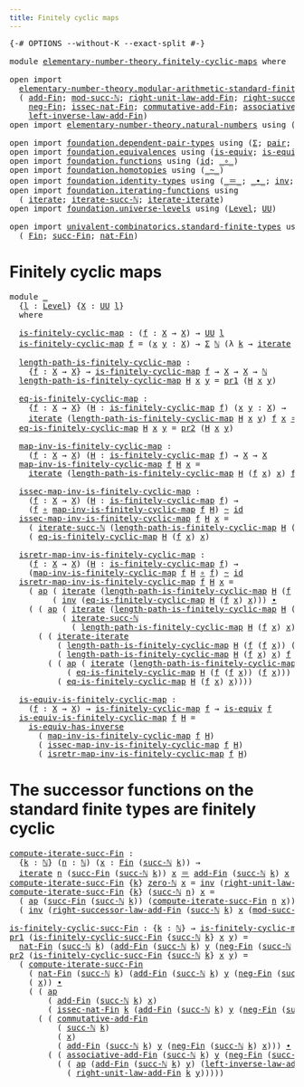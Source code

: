 ```yaml
---
title: Finitely cyclic maps
---
```


<pre class="Agda"><a id="46" class="Symbol">{-#</a> <a id="50" class="Keyword">OPTIONS</a> <a id="58" class="Pragma">--without-K</a> <a id="70" class="Pragma">--exact-split</a> <a id="84" class="Symbol">#-}</a>

<a id="89" class="Keyword">module</a> <a id="96" href="elementary-number-theory.finitely-cyclic-maps.html" class="Module">elementary-number-theory.finitely-cyclic-maps</a> <a id="142" class="Keyword">where</a>

<a id="149" class="Keyword">open</a> <a id="154" class="Keyword">import</a>
  <a id="163" href="elementary-number-theory.modular-arithmetic-standard-finite-types.html" class="Module">elementary-number-theory.modular-arithmetic-standard-finite-types</a> <a id="229" class="Keyword">using</a>
  <a id="237" class="Symbol">(</a> <a id="239" href="elementary-number-theory.modular-arithmetic-standard-finite-types.html#6415" class="Function">add-Fin</a><a id="246" class="Symbol">;</a> <a id="248" href="elementary-number-theory.modular-arithmetic-standard-finite-types.html#2844" class="Function">mod-succ-ℕ</a><a id="258" class="Symbol">;</a> <a id="260" href="elementary-number-theory.modular-arithmetic-standard-finite-types.html#11816" class="Function">right-unit-law-add-Fin</a><a id="282" class="Symbol">;</a> <a id="284" href="elementary-number-theory.modular-arithmetic-standard-finite-types.html#14507" class="Function">right-successor-law-add-Fin</a><a id="311" class="Symbol">;</a>
    <a id="317" href="elementary-number-theory.modular-arithmetic-standard-finite-types.html#8427" class="Function">neg-Fin</a><a id="324" class="Symbol">;</a> <a id="326" href="elementary-number-theory.modular-arithmetic-standard-finite-types.html#5627" class="Function">issec-nat-Fin</a><a id="339" class="Symbol">;</a> <a id="341" href="elementary-number-theory.modular-arithmetic-standard-finite-types.html#9761" class="Function">commutative-add-Fin</a><a id="360" class="Symbol">;</a> <a id="362" href="elementary-number-theory.modular-arithmetic-standard-finite-types.html#9971" class="Function">associative-add-Fin</a><a id="381" class="Symbol">;</a>
    <a id="387" href="elementary-number-theory.modular-arithmetic-standard-finite-types.html#12586" class="Function">left-inverse-law-add-Fin</a><a id="411" class="Symbol">)</a>
<a id="413" class="Keyword">open</a> <a id="418" class="Keyword">import</a> <a id="425" href="elementary-number-theory.natural-numbers.html" class="Module">elementary-number-theory.natural-numbers</a> <a id="466" class="Keyword">using</a> <a id="472" class="Symbol">(</a><a id="473" href="elementary-number-theory.natural-numbers.html#1530" class="Datatype">ℕ</a><a id="474" class="Symbol">;</a> <a id="476" href="elementary-number-theory.natural-numbers.html#1551" class="InductiveConstructor">zero-ℕ</a><a id="482" class="Symbol">;</a> <a id="484" href="elementary-number-theory.natural-numbers.html#1564" class="InductiveConstructor">succ-ℕ</a><a id="490" class="Symbol">)</a>

<a id="493" class="Keyword">open</a> <a id="498" class="Keyword">import</a> <a id="505" href="foundation.dependent-pair-types.html" class="Module">foundation.dependent-pair-types</a> <a id="537" class="Keyword">using</a> <a id="543" class="Symbol">(</a><a id="544" href="foundation-core.dependent-pair-types.html#515" class="Record">Σ</a><a id="545" class="Symbol">;</a> <a id="547" href="foundation-core.dependent-pair-types.html#588" class="InductiveConstructor">pair</a><a id="551" class="Symbol">;</a> <a id="553" href="foundation-core.dependent-pair-types.html#605" class="Field">pr1</a><a id="556" class="Symbol">;</a> <a id="558" href="foundation-core.dependent-pair-types.html#617" class="Field">pr2</a><a id="561" class="Symbol">)</a>
<a id="563" class="Keyword">open</a> <a id="568" class="Keyword">import</a> <a id="575" href="foundation.equivalences.html" class="Module">foundation.equivalences</a> <a id="599" class="Keyword">using</a> <a id="605" class="Symbol">(</a><a id="606" href="foundation-core.equivalences.html#1556" class="Function">is-equiv</a><a id="614" class="Symbol">;</a> <a id="616" href="foundation-core.equivalences.html#3013" class="Function">is-equiv-has-inverse</a><a id="636" class="Symbol">)</a>
<a id="638" class="Keyword">open</a> <a id="643" class="Keyword">import</a> <a id="650" href="foundation.functions.html" class="Module">foundation.functions</a> <a id="671" class="Keyword">using</a> <a id="677" class="Symbol">(</a><a id="678" href="foundation-core.functions.html#322" class="Function">id</a><a id="680" class="Symbol">;</a> <a id="682" href="foundation-core.functions.html#420" class="Function Operator">_∘_</a><a id="685" class="Symbol">)</a>
<a id="687" class="Keyword">open</a> <a id="692" class="Keyword">import</a> <a id="699" href="foundation.homotopies.html" class="Module">foundation.homotopies</a> <a id="721" class="Keyword">using</a> <a id="727" class="Symbol">(</a><a id="728" href="foundation-core.homotopies.html#627" class="Function Operator">_~_</a><a id="731" class="Symbol">)</a>
<a id="733" class="Keyword">open</a> <a id="738" class="Keyword">import</a> <a id="745" href="foundation.identity-types.html" class="Module">foundation.identity-types</a> <a id="771" class="Keyword">using</a> <a id="777" class="Symbol">(</a><a id="778" href="foundation-core.identity-types.html#1865" class="Function Operator">_＝_</a><a id="781" class="Symbol">;</a> <a id="783" href="foundation-core.identity-types.html#2425" class="Function Operator">_∙_</a><a id="786" class="Symbol">;</a> <a id="788" href="foundation-core.identity-types.html#2729" class="Function">inv</a><a id="791" class="Symbol">;</a> <a id="793" href="foundation-core.identity-types.html#4003" class="Function">ap</a><a id="795" class="Symbol">)</a>
<a id="797" class="Keyword">open</a> <a id="802" class="Keyword">import</a> <a id="809" href="foundation.iterating-functions.html" class="Module">foundation.iterating-functions</a> <a id="840" class="Keyword">using</a>
  <a id="848" class="Symbol">(</a> <a id="850" href="foundation.iterating-functions.html#1798" class="Function">iterate</a><a id="857" class="Symbol">;</a> <a id="859" href="foundation.iterating-functions.html#2134" class="Function">iterate-succ-ℕ</a><a id="873" class="Symbol">;</a> <a id="875" href="foundation.iterating-functions.html#3582" class="Function">iterate-iterate</a><a id="890" class="Symbol">)</a>
<a id="892" class="Keyword">open</a> <a id="897" class="Keyword">import</a> <a id="904" href="foundation.universe-levels.html" class="Module">foundation.universe-levels</a> <a id="931" class="Keyword">using</a> <a id="937" class="Symbol">(</a><a id="938" href="Agda.Primitive.html#597" class="Postulate">Level</a><a id="943" class="Symbol">;</a> <a id="945" href="foundation-core.universe-levels.html#235" class="Primitive">UU</a><a id="947" class="Symbol">)</a>

<a id="950" class="Keyword">open</a> <a id="955" class="Keyword">import</a> <a id="962" href="univalent-combinatorics.standard-finite-types.html" class="Module">univalent-combinatorics.standard-finite-types</a> <a id="1008" class="Keyword">using</a>
  <a id="1016" class="Symbol">(</a> <a id="1018" href="univalent-combinatorics.standard-finite-types.html#2393" class="Function">Fin</a><a id="1021" class="Symbol">;</a> <a id="1023" href="univalent-combinatorics.standard-finite-types.html#7400" class="Function">succ-Fin</a><a id="1031" class="Symbol">;</a> <a id="1033" href="univalent-combinatorics.standard-finite-types.html#5339" class="Function">nat-Fin</a><a id="1040" class="Symbol">)</a>
</pre>
# Finitely cyclic maps

<pre class="Agda"><a id="1079" class="Keyword">module</a> <a id="1086" href="elementary-number-theory.finitely-cyclic-maps.html#1086" class="Module">_</a>
  <a id="1090" class="Symbol">{</a><a id="1091" href="elementary-number-theory.finitely-cyclic-maps.html#1091" class="Bound">l</a> <a id="1093" class="Symbol">:</a> <a id="1095" href="Agda.Primitive.html#597" class="Postulate">Level</a><a id="1100" class="Symbol">}</a> <a id="1102" class="Symbol">{</a><a id="1103" href="elementary-number-theory.finitely-cyclic-maps.html#1103" class="Bound">X</a> <a id="1105" class="Symbol">:</a> <a id="1107" href="foundation-core.universe-levels.html#235" class="Primitive">UU</a> <a id="1110" href="elementary-number-theory.finitely-cyclic-maps.html#1091" class="Bound">l</a><a id="1111" class="Symbol">}</a>
  <a id="1115" class="Keyword">where</a>

  <a id="1124" href="elementary-number-theory.finitely-cyclic-maps.html#1124" class="Function">is-finitely-cyclic-map</a> <a id="1147" class="Symbol">:</a> <a id="1149" class="Symbol">(</a><a id="1150" href="elementary-number-theory.finitely-cyclic-maps.html#1150" class="Bound">f</a> <a id="1152" class="Symbol">:</a> <a id="1154" href="elementary-number-theory.finitely-cyclic-maps.html#1103" class="Bound">X</a> <a id="1156" class="Symbol">→</a> <a id="1158" href="elementary-number-theory.finitely-cyclic-maps.html#1103" class="Bound">X</a><a id="1159" class="Symbol">)</a> <a id="1161" class="Symbol">→</a> <a id="1163" href="foundation-core.universe-levels.html#235" class="Primitive">UU</a> <a id="1166" href="elementary-number-theory.finitely-cyclic-maps.html#1091" class="Bound">l</a>
  <a id="1170" href="elementary-number-theory.finitely-cyclic-maps.html#1124" class="Function">is-finitely-cyclic-map</a> <a id="1193" href="elementary-number-theory.finitely-cyclic-maps.html#1193" class="Bound">f</a> <a id="1195" class="Symbol">=</a> <a id="1197" class="Symbol">(</a><a id="1198" href="elementary-number-theory.finitely-cyclic-maps.html#1198" class="Bound">x</a> <a id="1200" href="elementary-number-theory.finitely-cyclic-maps.html#1200" class="Bound">y</a> <a id="1202" class="Symbol">:</a> <a id="1204" href="elementary-number-theory.finitely-cyclic-maps.html#1103" class="Bound">X</a><a id="1205" class="Symbol">)</a> <a id="1207" class="Symbol">→</a> <a id="1209" href="foundation-core.dependent-pair-types.html#515" class="Record">Σ</a> <a id="1211" href="elementary-number-theory.natural-numbers.html#1530" class="Datatype">ℕ</a> <a id="1213" class="Symbol">(λ</a> <a id="1216" href="elementary-number-theory.finitely-cyclic-maps.html#1216" class="Bound">k</a> <a id="1218" class="Symbol">→</a> <a id="1220" href="foundation.iterating-functions.html#1798" class="Function">iterate</a> <a id="1228" href="elementary-number-theory.finitely-cyclic-maps.html#1216" class="Bound">k</a> <a id="1230" href="elementary-number-theory.finitely-cyclic-maps.html#1193" class="Bound">f</a> <a id="1232" href="elementary-number-theory.finitely-cyclic-maps.html#1198" class="Bound">x</a> <a id="1234" href="foundation-core.identity-types.html#1865" class="Function Operator">＝</a> <a id="1236" href="elementary-number-theory.finitely-cyclic-maps.html#1200" class="Bound">y</a><a id="1237" class="Symbol">)</a>

  <a id="1242" href="elementary-number-theory.finitely-cyclic-maps.html#1242" class="Function">length-path-is-finitely-cyclic-map</a> <a id="1277" class="Symbol">:</a>
    <a id="1283" class="Symbol">{</a><a id="1284" href="elementary-number-theory.finitely-cyclic-maps.html#1284" class="Bound">f</a> <a id="1286" class="Symbol">:</a> <a id="1288" href="elementary-number-theory.finitely-cyclic-maps.html#1103" class="Bound">X</a> <a id="1290" class="Symbol">→</a> <a id="1292" href="elementary-number-theory.finitely-cyclic-maps.html#1103" class="Bound">X</a><a id="1293" class="Symbol">}</a> <a id="1295" class="Symbol">→</a> <a id="1297" href="elementary-number-theory.finitely-cyclic-maps.html#1124" class="Function">is-finitely-cyclic-map</a> <a id="1320" href="elementary-number-theory.finitely-cyclic-maps.html#1284" class="Bound">f</a> <a id="1322" class="Symbol">→</a> <a id="1324" href="elementary-number-theory.finitely-cyclic-maps.html#1103" class="Bound">X</a> <a id="1326" class="Symbol">→</a> <a id="1328" href="elementary-number-theory.finitely-cyclic-maps.html#1103" class="Bound">X</a> <a id="1330" class="Symbol">→</a> <a id="1332" href="elementary-number-theory.natural-numbers.html#1530" class="Datatype">ℕ</a>
  <a id="1336" href="elementary-number-theory.finitely-cyclic-maps.html#1242" class="Function">length-path-is-finitely-cyclic-map</a> <a id="1371" href="elementary-number-theory.finitely-cyclic-maps.html#1371" class="Bound">H</a> <a id="1373" href="elementary-number-theory.finitely-cyclic-maps.html#1373" class="Bound">x</a> <a id="1375" href="elementary-number-theory.finitely-cyclic-maps.html#1375" class="Bound">y</a> <a id="1377" class="Symbol">=</a> <a id="1379" href="foundation-core.dependent-pair-types.html#605" class="Field">pr1</a> <a id="1383" class="Symbol">(</a><a id="1384" href="elementary-number-theory.finitely-cyclic-maps.html#1371" class="Bound">H</a> <a id="1386" href="elementary-number-theory.finitely-cyclic-maps.html#1373" class="Bound">x</a> <a id="1388" href="elementary-number-theory.finitely-cyclic-maps.html#1375" class="Bound">y</a><a id="1389" class="Symbol">)</a>

  <a id="1394" href="elementary-number-theory.finitely-cyclic-maps.html#1394" class="Function">eq-is-finitely-cyclic-map</a> <a id="1420" class="Symbol">:</a>
    <a id="1426" class="Symbol">{</a><a id="1427" href="elementary-number-theory.finitely-cyclic-maps.html#1427" class="Bound">f</a> <a id="1429" class="Symbol">:</a> <a id="1431" href="elementary-number-theory.finitely-cyclic-maps.html#1103" class="Bound">X</a> <a id="1433" class="Symbol">→</a> <a id="1435" href="elementary-number-theory.finitely-cyclic-maps.html#1103" class="Bound">X</a><a id="1436" class="Symbol">}</a> <a id="1438" class="Symbol">(</a><a id="1439" href="elementary-number-theory.finitely-cyclic-maps.html#1439" class="Bound">H</a> <a id="1441" class="Symbol">:</a> <a id="1443" href="elementary-number-theory.finitely-cyclic-maps.html#1124" class="Function">is-finitely-cyclic-map</a> <a id="1466" href="elementary-number-theory.finitely-cyclic-maps.html#1427" class="Bound">f</a><a id="1467" class="Symbol">)</a> <a id="1469" class="Symbol">(</a><a id="1470" href="elementary-number-theory.finitely-cyclic-maps.html#1470" class="Bound">x</a> <a id="1472" href="elementary-number-theory.finitely-cyclic-maps.html#1472" class="Bound">y</a> <a id="1474" class="Symbol">:</a> <a id="1476" href="elementary-number-theory.finitely-cyclic-maps.html#1103" class="Bound">X</a><a id="1477" class="Symbol">)</a> <a id="1479" class="Symbol">→</a>
    <a id="1485" href="foundation.iterating-functions.html#1798" class="Function">iterate</a> <a id="1493" class="Symbol">(</a><a id="1494" href="elementary-number-theory.finitely-cyclic-maps.html#1242" class="Function">length-path-is-finitely-cyclic-map</a> <a id="1529" href="elementary-number-theory.finitely-cyclic-maps.html#1439" class="Bound">H</a> <a id="1531" href="elementary-number-theory.finitely-cyclic-maps.html#1470" class="Bound">x</a> <a id="1533" href="elementary-number-theory.finitely-cyclic-maps.html#1472" class="Bound">y</a><a id="1534" class="Symbol">)</a> <a id="1536" href="elementary-number-theory.finitely-cyclic-maps.html#1427" class="Bound">f</a> <a id="1538" href="elementary-number-theory.finitely-cyclic-maps.html#1470" class="Bound">x</a> <a id="1540" href="foundation-core.identity-types.html#1865" class="Function Operator">＝</a> <a id="1542" href="elementary-number-theory.finitely-cyclic-maps.html#1472" class="Bound">y</a>
  <a id="1546" href="elementary-number-theory.finitely-cyclic-maps.html#1394" class="Function">eq-is-finitely-cyclic-map</a> <a id="1572" href="elementary-number-theory.finitely-cyclic-maps.html#1572" class="Bound">H</a> <a id="1574" href="elementary-number-theory.finitely-cyclic-maps.html#1574" class="Bound">x</a> <a id="1576" href="elementary-number-theory.finitely-cyclic-maps.html#1576" class="Bound">y</a> <a id="1578" class="Symbol">=</a> <a id="1580" href="foundation-core.dependent-pair-types.html#617" class="Field">pr2</a> <a id="1584" class="Symbol">(</a><a id="1585" href="elementary-number-theory.finitely-cyclic-maps.html#1572" class="Bound">H</a> <a id="1587" href="elementary-number-theory.finitely-cyclic-maps.html#1574" class="Bound">x</a> <a id="1589" href="elementary-number-theory.finitely-cyclic-maps.html#1576" class="Bound">y</a><a id="1590" class="Symbol">)</a>

  <a id="1595" href="elementary-number-theory.finitely-cyclic-maps.html#1595" class="Function">map-inv-is-finitely-cyclic-map</a> <a id="1626" class="Symbol">:</a>
    <a id="1632" class="Symbol">(</a><a id="1633" href="elementary-number-theory.finitely-cyclic-maps.html#1633" class="Bound">f</a> <a id="1635" class="Symbol">:</a> <a id="1637" href="elementary-number-theory.finitely-cyclic-maps.html#1103" class="Bound">X</a> <a id="1639" class="Symbol">→</a> <a id="1641" href="elementary-number-theory.finitely-cyclic-maps.html#1103" class="Bound">X</a><a id="1642" class="Symbol">)</a> <a id="1644" class="Symbol">(</a><a id="1645" href="elementary-number-theory.finitely-cyclic-maps.html#1645" class="Bound">H</a> <a id="1647" class="Symbol">:</a> <a id="1649" href="elementary-number-theory.finitely-cyclic-maps.html#1124" class="Function">is-finitely-cyclic-map</a> <a id="1672" href="elementary-number-theory.finitely-cyclic-maps.html#1633" class="Bound">f</a><a id="1673" class="Symbol">)</a> <a id="1675" class="Symbol">→</a> <a id="1677" href="elementary-number-theory.finitely-cyclic-maps.html#1103" class="Bound">X</a> <a id="1679" class="Symbol">→</a> <a id="1681" href="elementary-number-theory.finitely-cyclic-maps.html#1103" class="Bound">X</a>
  <a id="1685" href="elementary-number-theory.finitely-cyclic-maps.html#1595" class="Function">map-inv-is-finitely-cyclic-map</a> <a id="1716" href="elementary-number-theory.finitely-cyclic-maps.html#1716" class="Bound">f</a> <a id="1718" href="elementary-number-theory.finitely-cyclic-maps.html#1718" class="Bound">H</a> <a id="1720" href="elementary-number-theory.finitely-cyclic-maps.html#1720" class="Bound">x</a> <a id="1722" class="Symbol">=</a>
    <a id="1728" href="foundation.iterating-functions.html#1798" class="Function">iterate</a> <a id="1736" class="Symbol">(</a><a id="1737" href="elementary-number-theory.finitely-cyclic-maps.html#1242" class="Function">length-path-is-finitely-cyclic-map</a> <a id="1772" href="elementary-number-theory.finitely-cyclic-maps.html#1718" class="Bound">H</a> <a id="1774" class="Symbol">(</a><a id="1775" href="elementary-number-theory.finitely-cyclic-maps.html#1716" class="Bound">f</a> <a id="1777" href="elementary-number-theory.finitely-cyclic-maps.html#1720" class="Bound">x</a><a id="1778" class="Symbol">)</a> <a id="1780" href="elementary-number-theory.finitely-cyclic-maps.html#1720" class="Bound">x</a><a id="1781" class="Symbol">)</a> <a id="1783" href="elementary-number-theory.finitely-cyclic-maps.html#1716" class="Bound">f</a> <a id="1785" href="elementary-number-theory.finitely-cyclic-maps.html#1720" class="Bound">x</a>

  <a id="1790" href="elementary-number-theory.finitely-cyclic-maps.html#1790" class="Function">issec-map-inv-is-finitely-cyclic-map</a> <a id="1827" class="Symbol">:</a>
    <a id="1833" class="Symbol">(</a><a id="1834" href="elementary-number-theory.finitely-cyclic-maps.html#1834" class="Bound">f</a> <a id="1836" class="Symbol">:</a> <a id="1838" href="elementary-number-theory.finitely-cyclic-maps.html#1103" class="Bound">X</a> <a id="1840" class="Symbol">→</a> <a id="1842" href="elementary-number-theory.finitely-cyclic-maps.html#1103" class="Bound">X</a><a id="1843" class="Symbol">)</a> <a id="1845" class="Symbol">(</a><a id="1846" href="elementary-number-theory.finitely-cyclic-maps.html#1846" class="Bound">H</a> <a id="1848" class="Symbol">:</a> <a id="1850" href="elementary-number-theory.finitely-cyclic-maps.html#1124" class="Function">is-finitely-cyclic-map</a> <a id="1873" href="elementary-number-theory.finitely-cyclic-maps.html#1834" class="Bound">f</a><a id="1874" class="Symbol">)</a> <a id="1876" class="Symbol">→</a>
    <a id="1882" class="Symbol">(</a><a id="1883" href="elementary-number-theory.finitely-cyclic-maps.html#1834" class="Bound">f</a> <a id="1885" href="foundation-core.functions.html#420" class="Function Operator">∘</a> <a id="1887" href="elementary-number-theory.finitely-cyclic-maps.html#1595" class="Function">map-inv-is-finitely-cyclic-map</a> <a id="1918" href="elementary-number-theory.finitely-cyclic-maps.html#1834" class="Bound">f</a> <a id="1920" href="elementary-number-theory.finitely-cyclic-maps.html#1846" class="Bound">H</a><a id="1921" class="Symbol">)</a> <a id="1923" href="foundation-core.homotopies.html#627" class="Function Operator">~</a> <a id="1925" href="foundation-core.functions.html#322" class="Function">id</a>
  <a id="1930" href="elementary-number-theory.finitely-cyclic-maps.html#1790" class="Function">issec-map-inv-is-finitely-cyclic-map</a> <a id="1967" href="elementary-number-theory.finitely-cyclic-maps.html#1967" class="Bound">f</a> <a id="1969" href="elementary-number-theory.finitely-cyclic-maps.html#1969" class="Bound">H</a> <a id="1971" href="elementary-number-theory.finitely-cyclic-maps.html#1971" class="Bound">x</a> <a id="1973" class="Symbol">=</a>
    <a id="1979" class="Symbol">(</a> <a id="1981" href="foundation.iterating-functions.html#2134" class="Function">iterate-succ-ℕ</a> <a id="1996" class="Symbol">(</a><a id="1997" href="elementary-number-theory.finitely-cyclic-maps.html#1242" class="Function">length-path-is-finitely-cyclic-map</a> <a id="2032" href="elementary-number-theory.finitely-cyclic-maps.html#1969" class="Bound">H</a> <a id="2034" class="Symbol">(</a><a id="2035" href="elementary-number-theory.finitely-cyclic-maps.html#1967" class="Bound">f</a> <a id="2037" href="elementary-number-theory.finitely-cyclic-maps.html#1971" class="Bound">x</a><a id="2038" class="Symbol">)</a> <a id="2040" href="elementary-number-theory.finitely-cyclic-maps.html#1971" class="Bound">x</a><a id="2041" class="Symbol">)</a> <a id="2043" href="elementary-number-theory.finitely-cyclic-maps.html#1967" class="Bound">f</a> <a id="2045" href="elementary-number-theory.finitely-cyclic-maps.html#1971" class="Bound">x</a><a id="2046" class="Symbol">)</a> <a id="2048" href="foundation-core.identity-types.html#2425" class="Function Operator">∙</a>
    <a id="2054" class="Symbol">(</a> <a id="2056" href="elementary-number-theory.finitely-cyclic-maps.html#1394" class="Function">eq-is-finitely-cyclic-map</a> <a id="2082" href="elementary-number-theory.finitely-cyclic-maps.html#1969" class="Bound">H</a> <a id="2084" class="Symbol">(</a><a id="2085" href="elementary-number-theory.finitely-cyclic-maps.html#1967" class="Bound">f</a> <a id="2087" href="elementary-number-theory.finitely-cyclic-maps.html#1971" class="Bound">x</a><a id="2088" class="Symbol">)</a> <a id="2090" href="elementary-number-theory.finitely-cyclic-maps.html#1971" class="Bound">x</a><a id="2091" class="Symbol">)</a>

  <a id="2096" href="elementary-number-theory.finitely-cyclic-maps.html#2096" class="Function">isretr-map-inv-is-finitely-cyclic-map</a> <a id="2134" class="Symbol">:</a>
    <a id="2140" class="Symbol">(</a><a id="2141" href="elementary-number-theory.finitely-cyclic-maps.html#2141" class="Bound">f</a> <a id="2143" class="Symbol">:</a> <a id="2145" href="elementary-number-theory.finitely-cyclic-maps.html#1103" class="Bound">X</a> <a id="2147" class="Symbol">→</a> <a id="2149" href="elementary-number-theory.finitely-cyclic-maps.html#1103" class="Bound">X</a><a id="2150" class="Symbol">)</a> <a id="2152" class="Symbol">(</a><a id="2153" href="elementary-number-theory.finitely-cyclic-maps.html#2153" class="Bound">H</a> <a id="2155" class="Symbol">:</a> <a id="2157" href="elementary-number-theory.finitely-cyclic-maps.html#1124" class="Function">is-finitely-cyclic-map</a> <a id="2180" href="elementary-number-theory.finitely-cyclic-maps.html#2141" class="Bound">f</a><a id="2181" class="Symbol">)</a> <a id="2183" class="Symbol">→</a>
    <a id="2189" class="Symbol">(</a><a id="2190" href="elementary-number-theory.finitely-cyclic-maps.html#1595" class="Function">map-inv-is-finitely-cyclic-map</a> <a id="2221" href="elementary-number-theory.finitely-cyclic-maps.html#2141" class="Bound">f</a> <a id="2223" href="elementary-number-theory.finitely-cyclic-maps.html#2153" class="Bound">H</a> <a id="2225" href="foundation-core.functions.html#420" class="Function Operator">∘</a> <a id="2227" href="elementary-number-theory.finitely-cyclic-maps.html#2141" class="Bound">f</a><a id="2228" class="Symbol">)</a> <a id="2230" href="foundation-core.homotopies.html#627" class="Function Operator">~</a> <a id="2232" href="foundation-core.functions.html#322" class="Function">id</a>
  <a id="2237" href="elementary-number-theory.finitely-cyclic-maps.html#2096" class="Function">isretr-map-inv-is-finitely-cyclic-map</a> <a id="2275" href="elementary-number-theory.finitely-cyclic-maps.html#2275" class="Bound">f</a> <a id="2277" href="elementary-number-theory.finitely-cyclic-maps.html#2277" class="Bound">H</a> <a id="2279" href="elementary-number-theory.finitely-cyclic-maps.html#2279" class="Bound">x</a> <a id="2281" class="Symbol">=</a>
    <a id="2287" class="Symbol">(</a> <a id="2289" href="foundation-core.identity-types.html#4003" class="Function">ap</a> <a id="2292" class="Symbol">(</a> <a id="2294" href="foundation.iterating-functions.html#1798" class="Function">iterate</a> <a id="2302" class="Symbol">(</a><a id="2303" href="elementary-number-theory.finitely-cyclic-maps.html#1242" class="Function">length-path-is-finitely-cyclic-map</a> <a id="2338" href="elementary-number-theory.finitely-cyclic-maps.html#2277" class="Bound">H</a> <a id="2340" class="Symbol">(</a><a id="2341" href="elementary-number-theory.finitely-cyclic-maps.html#2275" class="Bound">f</a> <a id="2343" class="Symbol">(</a><a id="2344" href="elementary-number-theory.finitely-cyclic-maps.html#2275" class="Bound">f</a> <a id="2346" href="elementary-number-theory.finitely-cyclic-maps.html#2279" class="Bound">x</a><a id="2347" class="Symbol">))</a> <a id="2350" class="Symbol">(</a><a id="2351" href="elementary-number-theory.finitely-cyclic-maps.html#2275" class="Bound">f</a> <a id="2353" href="elementary-number-theory.finitely-cyclic-maps.html#2279" class="Bound">x</a><a id="2354" class="Symbol">))</a> <a id="2357" href="elementary-number-theory.finitely-cyclic-maps.html#2275" class="Bound">f</a> <a id="2359" href="foundation-core.functions.html#420" class="Function Operator">∘</a> <a id="2361" href="elementary-number-theory.finitely-cyclic-maps.html#2275" class="Bound">f</a><a id="2362" class="Symbol">)</a>
         <a id="2373" class="Symbol">(</a> <a id="2375" href="foundation-core.identity-types.html#2729" class="Function">inv</a> <a id="2379" class="Symbol">(</a><a id="2380" href="elementary-number-theory.finitely-cyclic-maps.html#1394" class="Function">eq-is-finitely-cyclic-map</a> <a id="2406" href="elementary-number-theory.finitely-cyclic-maps.html#2277" class="Bound">H</a> <a id="2408" class="Symbol">(</a><a id="2409" href="elementary-number-theory.finitely-cyclic-maps.html#2275" class="Bound">f</a> <a id="2411" href="elementary-number-theory.finitely-cyclic-maps.html#2279" class="Bound">x</a><a id="2412" class="Symbol">)</a> <a id="2414" href="elementary-number-theory.finitely-cyclic-maps.html#2279" class="Bound">x</a><a id="2415" class="Symbol">)))</a> <a id="2419" href="foundation-core.identity-types.html#2425" class="Function Operator">∙</a>
    <a id="2425" class="Symbol">(</a> <a id="2427" class="Symbol">(</a> <a id="2429" href="foundation-core.identity-types.html#4003" class="Function">ap</a> <a id="2432" class="Symbol">(</a> <a id="2434" href="foundation.iterating-functions.html#1798" class="Function">iterate</a> <a id="2442" class="Symbol">(</a><a id="2443" href="elementary-number-theory.finitely-cyclic-maps.html#1242" class="Function">length-path-is-finitely-cyclic-map</a> <a id="2478" href="elementary-number-theory.finitely-cyclic-maps.html#2277" class="Bound">H</a> <a id="2480" class="Symbol">(</a><a id="2481" href="elementary-number-theory.finitely-cyclic-maps.html#2275" class="Bound">f</a> <a id="2483" class="Symbol">(</a><a id="2484" href="elementary-number-theory.finitely-cyclic-maps.html#2275" class="Bound">f</a> <a id="2486" href="elementary-number-theory.finitely-cyclic-maps.html#2279" class="Bound">x</a><a id="2487" class="Symbol">))</a> <a id="2490" class="Symbol">(</a><a id="2491" href="elementary-number-theory.finitely-cyclic-maps.html#2275" class="Bound">f</a> <a id="2493" href="elementary-number-theory.finitely-cyclic-maps.html#2279" class="Bound">x</a><a id="2494" class="Symbol">))</a> <a id="2497" href="elementary-number-theory.finitely-cyclic-maps.html#2275" class="Bound">f</a><a id="2498" class="Symbol">)</a>
           <a id="2511" class="Symbol">(</a> <a id="2513" href="foundation.iterating-functions.html#2134" class="Function">iterate-succ-ℕ</a>
             <a id="2541" class="Symbol">(</a> <a id="2543" href="elementary-number-theory.finitely-cyclic-maps.html#1242" class="Function">length-path-is-finitely-cyclic-map</a> <a id="2578" href="elementary-number-theory.finitely-cyclic-maps.html#2277" class="Bound">H</a> <a id="2580" class="Symbol">(</a><a id="2581" href="elementary-number-theory.finitely-cyclic-maps.html#2275" class="Bound">f</a> <a id="2583" href="elementary-number-theory.finitely-cyclic-maps.html#2279" class="Bound">x</a><a id="2584" class="Symbol">)</a> <a id="2586" href="elementary-number-theory.finitely-cyclic-maps.html#2279" class="Bound">x</a><a id="2587" class="Symbol">)</a> <a id="2589" href="elementary-number-theory.finitely-cyclic-maps.html#2275" class="Bound">f</a> <a id="2591" class="Symbol">(</a><a id="2592" href="elementary-number-theory.finitely-cyclic-maps.html#2275" class="Bound">f</a> <a id="2594" href="elementary-number-theory.finitely-cyclic-maps.html#2279" class="Bound">x</a><a id="2595" class="Symbol">)))</a> <a id="2599" href="foundation-core.identity-types.html#2425" class="Function Operator">∙</a>
      <a id="2607" class="Symbol">(</a> <a id="2609" class="Symbol">(</a> <a id="2611" href="foundation.iterating-functions.html#3582" class="Function">iterate-iterate</a>
          <a id="2637" class="Symbol">(</a> <a id="2639" href="elementary-number-theory.finitely-cyclic-maps.html#1242" class="Function">length-path-is-finitely-cyclic-map</a> <a id="2674" href="elementary-number-theory.finitely-cyclic-maps.html#2277" class="Bound">H</a> <a id="2676" class="Symbol">(</a><a id="2677" href="elementary-number-theory.finitely-cyclic-maps.html#2275" class="Bound">f</a> <a id="2679" class="Symbol">(</a><a id="2680" href="elementary-number-theory.finitely-cyclic-maps.html#2275" class="Bound">f</a> <a id="2682" href="elementary-number-theory.finitely-cyclic-maps.html#2279" class="Bound">x</a><a id="2683" class="Symbol">))</a> <a id="2686" class="Symbol">(</a><a id="2687" href="elementary-number-theory.finitely-cyclic-maps.html#2275" class="Bound">f</a> <a id="2689" href="elementary-number-theory.finitely-cyclic-maps.html#2279" class="Bound">x</a><a id="2690" class="Symbol">))</a>
          <a id="2703" class="Symbol">(</a> <a id="2705" href="elementary-number-theory.finitely-cyclic-maps.html#1242" class="Function">length-path-is-finitely-cyclic-map</a> <a id="2740" href="elementary-number-theory.finitely-cyclic-maps.html#2277" class="Bound">H</a> <a id="2742" class="Symbol">(</a><a id="2743" href="elementary-number-theory.finitely-cyclic-maps.html#2275" class="Bound">f</a> <a id="2745" href="elementary-number-theory.finitely-cyclic-maps.html#2279" class="Bound">x</a><a id="2746" class="Symbol">)</a> <a id="2748" href="elementary-number-theory.finitely-cyclic-maps.html#2279" class="Bound">x</a><a id="2749" class="Symbol">)</a> <a id="2751" href="elementary-number-theory.finitely-cyclic-maps.html#2275" class="Bound">f</a> <a id="2753" class="Symbol">(</a><a id="2754" href="elementary-number-theory.finitely-cyclic-maps.html#2275" class="Bound">f</a> <a id="2756" class="Symbol">(</a><a id="2757" href="elementary-number-theory.finitely-cyclic-maps.html#2275" class="Bound">f</a> <a id="2759" href="elementary-number-theory.finitely-cyclic-maps.html#2279" class="Bound">x</a><a id="2760" class="Symbol">)))</a> <a id="2764" href="foundation-core.identity-types.html#2425" class="Function Operator">∙</a>
        <a id="2774" class="Symbol">(</a> <a id="2776" class="Symbol">(</a> <a id="2778" href="foundation-core.identity-types.html#4003" class="Function">ap</a> <a id="2781" class="Symbol">(</a> <a id="2783" href="foundation.iterating-functions.html#1798" class="Function">iterate</a> <a id="2791" class="Symbol">(</a><a id="2792" href="elementary-number-theory.finitely-cyclic-maps.html#1242" class="Function">length-path-is-finitely-cyclic-map</a> <a id="2827" href="elementary-number-theory.finitely-cyclic-maps.html#2277" class="Bound">H</a> <a id="2829" class="Symbol">(</a><a id="2830" href="elementary-number-theory.finitely-cyclic-maps.html#2275" class="Bound">f</a> <a id="2832" href="elementary-number-theory.finitely-cyclic-maps.html#2279" class="Bound">x</a><a id="2833" class="Symbol">)</a> <a id="2835" href="elementary-number-theory.finitely-cyclic-maps.html#2279" class="Bound">x</a><a id="2836" class="Symbol">)</a> <a id="2838" href="elementary-number-theory.finitely-cyclic-maps.html#2275" class="Bound">f</a><a id="2839" class="Symbol">)</a>
            <a id="2853" class="Symbol">(</a> <a id="2855" href="elementary-number-theory.finitely-cyclic-maps.html#1394" class="Function">eq-is-finitely-cyclic-map</a> <a id="2881" href="elementary-number-theory.finitely-cyclic-maps.html#2277" class="Bound">H</a> <a id="2883" class="Symbol">(</a><a id="2884" href="elementary-number-theory.finitely-cyclic-maps.html#2275" class="Bound">f</a> <a id="2886" class="Symbol">(</a><a id="2887" href="elementary-number-theory.finitely-cyclic-maps.html#2275" class="Bound">f</a> <a id="2889" href="elementary-number-theory.finitely-cyclic-maps.html#2279" class="Bound">x</a><a id="2890" class="Symbol">))</a> <a id="2893" class="Symbol">(</a><a id="2894" href="elementary-number-theory.finitely-cyclic-maps.html#2275" class="Bound">f</a> <a id="2896" href="elementary-number-theory.finitely-cyclic-maps.html#2279" class="Bound">x</a><a id="2897" class="Symbol">)))</a> <a id="2901" href="foundation-core.identity-types.html#2425" class="Function Operator">∙</a>
          <a id="2913" class="Symbol">(</a> <a id="2915" href="elementary-number-theory.finitely-cyclic-maps.html#1394" class="Function">eq-is-finitely-cyclic-map</a> <a id="2941" href="elementary-number-theory.finitely-cyclic-maps.html#2277" class="Bound">H</a> <a id="2943" class="Symbol">(</a><a id="2944" href="elementary-number-theory.finitely-cyclic-maps.html#2275" class="Bound">f</a> <a id="2946" href="elementary-number-theory.finitely-cyclic-maps.html#2279" class="Bound">x</a><a id="2947" class="Symbol">)</a> <a id="2949" href="elementary-number-theory.finitely-cyclic-maps.html#2279" class="Bound">x</a><a id="2950" class="Symbol">))))</a>

  <a id="2958" href="elementary-number-theory.finitely-cyclic-maps.html#2958" class="Function">is-equiv-is-finitely-cyclic-map</a> <a id="2990" class="Symbol">:</a>
    <a id="2996" class="Symbol">(</a><a id="2997" href="elementary-number-theory.finitely-cyclic-maps.html#2997" class="Bound">f</a> <a id="2999" class="Symbol">:</a> <a id="3001" href="elementary-number-theory.finitely-cyclic-maps.html#1103" class="Bound">X</a> <a id="3003" class="Symbol">→</a> <a id="3005" href="elementary-number-theory.finitely-cyclic-maps.html#1103" class="Bound">X</a><a id="3006" class="Symbol">)</a> <a id="3008" class="Symbol">→</a> <a id="3010" href="elementary-number-theory.finitely-cyclic-maps.html#1124" class="Function">is-finitely-cyclic-map</a> <a id="3033" href="elementary-number-theory.finitely-cyclic-maps.html#2997" class="Bound">f</a> <a id="3035" class="Symbol">→</a> <a id="3037" href="foundation-core.equivalences.html#1556" class="Function">is-equiv</a> <a id="3046" href="elementary-number-theory.finitely-cyclic-maps.html#2997" class="Bound">f</a>
  <a id="3050" href="elementary-number-theory.finitely-cyclic-maps.html#2958" class="Function">is-equiv-is-finitely-cyclic-map</a> <a id="3082" href="elementary-number-theory.finitely-cyclic-maps.html#3082" class="Bound">f</a> <a id="3084" href="elementary-number-theory.finitely-cyclic-maps.html#3084" class="Bound">H</a> <a id="3086" class="Symbol">=</a>
    <a id="3092" href="foundation-core.equivalences.html#3013" class="Function">is-equiv-has-inverse</a>
      <a id="3119" class="Symbol">(</a> <a id="3121" href="elementary-number-theory.finitely-cyclic-maps.html#1595" class="Function">map-inv-is-finitely-cyclic-map</a> <a id="3152" href="elementary-number-theory.finitely-cyclic-maps.html#3082" class="Bound">f</a> <a id="3154" href="elementary-number-theory.finitely-cyclic-maps.html#3084" class="Bound">H</a><a id="3155" class="Symbol">)</a>
      <a id="3163" class="Symbol">(</a> <a id="3165" href="elementary-number-theory.finitely-cyclic-maps.html#1790" class="Function">issec-map-inv-is-finitely-cyclic-map</a> <a id="3202" href="elementary-number-theory.finitely-cyclic-maps.html#3082" class="Bound">f</a> <a id="3204" href="elementary-number-theory.finitely-cyclic-maps.html#3084" class="Bound">H</a><a id="3205" class="Symbol">)</a>
      <a id="3213" class="Symbol">(</a> <a id="3215" href="elementary-number-theory.finitely-cyclic-maps.html#2096" class="Function">isretr-map-inv-is-finitely-cyclic-map</a> <a id="3253" href="elementary-number-theory.finitely-cyclic-maps.html#3082" class="Bound">f</a> <a id="3255" href="elementary-number-theory.finitely-cyclic-maps.html#3084" class="Bound">H</a><a id="3256" class="Symbol">)</a>
</pre>
# The successor functions on the standard finite types are finitely cyclic

<pre class="Agda"><a id="compute-iterate-succ-Fin"></a><a id="3347" href="elementary-number-theory.finitely-cyclic-maps.html#3347" class="Function">compute-iterate-succ-Fin</a> <a id="3372" class="Symbol">:</a>
  <a id="3376" class="Symbol">{</a><a id="3377" href="elementary-number-theory.finitely-cyclic-maps.html#3377" class="Bound">k</a> <a id="3379" class="Symbol">:</a> <a id="3381" href="elementary-number-theory.natural-numbers.html#1530" class="Datatype">ℕ</a><a id="3382" class="Symbol">}</a> <a id="3384" class="Symbol">(</a><a id="3385" href="elementary-number-theory.finitely-cyclic-maps.html#3385" class="Bound">n</a> <a id="3387" class="Symbol">:</a> <a id="3389" href="elementary-number-theory.natural-numbers.html#1530" class="Datatype">ℕ</a><a id="3390" class="Symbol">)</a> <a id="3392" class="Symbol">(</a><a id="3393" href="elementary-number-theory.finitely-cyclic-maps.html#3393" class="Bound">x</a> <a id="3395" class="Symbol">:</a> <a id="3397" href="univalent-combinatorics.standard-finite-types.html#2393" class="Function">Fin</a> <a id="3401" class="Symbol">(</a><a id="3402" href="elementary-number-theory.natural-numbers.html#1564" class="InductiveConstructor">succ-ℕ</a> <a id="3409" href="elementary-number-theory.finitely-cyclic-maps.html#3377" class="Bound">k</a><a id="3410" class="Symbol">))</a> <a id="3413" class="Symbol">→</a>
  <a id="3417" href="foundation.iterating-functions.html#1798" class="Function">iterate</a> <a id="3425" href="elementary-number-theory.finitely-cyclic-maps.html#3385" class="Bound">n</a> <a id="3427" class="Symbol">(</a><a id="3428" href="univalent-combinatorics.standard-finite-types.html#7400" class="Function">succ-Fin</a> <a id="3437" class="Symbol">(</a><a id="3438" href="elementary-number-theory.natural-numbers.html#1564" class="InductiveConstructor">succ-ℕ</a> <a id="3445" href="elementary-number-theory.finitely-cyclic-maps.html#3377" class="Bound">k</a><a id="3446" class="Symbol">))</a> <a id="3449" href="elementary-number-theory.finitely-cyclic-maps.html#3393" class="Bound">x</a> <a id="3451" href="foundation-core.identity-types.html#1865" class="Function Operator">＝</a> <a id="3453" href="elementary-number-theory.modular-arithmetic-standard-finite-types.html#6415" class="Function">add-Fin</a> <a id="3461" class="Symbol">(</a><a id="3462" href="elementary-number-theory.natural-numbers.html#1564" class="InductiveConstructor">succ-ℕ</a> <a id="3469" href="elementary-number-theory.finitely-cyclic-maps.html#3377" class="Bound">k</a><a id="3470" class="Symbol">)</a> <a id="3472" href="elementary-number-theory.finitely-cyclic-maps.html#3393" class="Bound">x</a> <a id="3474" class="Symbol">(</a><a id="3475" href="elementary-number-theory.modular-arithmetic-standard-finite-types.html#2844" class="Function">mod-succ-ℕ</a> <a id="3486" href="elementary-number-theory.finitely-cyclic-maps.html#3377" class="Bound">k</a> <a id="3488" href="elementary-number-theory.finitely-cyclic-maps.html#3385" class="Bound">n</a><a id="3489" class="Symbol">)</a>
<a id="3491" href="elementary-number-theory.finitely-cyclic-maps.html#3347" class="Function">compute-iterate-succ-Fin</a> <a id="3516" class="Symbol">{</a><a id="3517" href="elementary-number-theory.finitely-cyclic-maps.html#3517" class="Bound">k</a><a id="3518" class="Symbol">}</a> <a id="3520" href="elementary-number-theory.natural-numbers.html#1551" class="InductiveConstructor">zero-ℕ</a> <a id="3527" href="elementary-number-theory.finitely-cyclic-maps.html#3527" class="Bound">x</a> <a id="3529" class="Symbol">=</a> <a id="3531" href="foundation-core.identity-types.html#2729" class="Function">inv</a> <a id="3535" class="Symbol">(</a><a id="3536" href="elementary-number-theory.modular-arithmetic-standard-finite-types.html#11816" class="Function">right-unit-law-add-Fin</a> <a id="3559" href="elementary-number-theory.finitely-cyclic-maps.html#3517" class="Bound">k</a> <a id="3561" href="elementary-number-theory.finitely-cyclic-maps.html#3527" class="Bound">x</a><a id="3562" class="Symbol">)</a>
<a id="3564" href="elementary-number-theory.finitely-cyclic-maps.html#3347" class="Function">compute-iterate-succ-Fin</a> <a id="3589" class="Symbol">{</a><a id="3590" href="elementary-number-theory.finitely-cyclic-maps.html#3590" class="Bound">k</a><a id="3591" class="Symbol">}</a> <a id="3593" class="Symbol">(</a><a id="3594" href="elementary-number-theory.natural-numbers.html#1564" class="InductiveConstructor">succ-ℕ</a> <a id="3601" href="elementary-number-theory.finitely-cyclic-maps.html#3601" class="Bound">n</a><a id="3602" class="Symbol">)</a> <a id="3604" href="elementary-number-theory.finitely-cyclic-maps.html#3604" class="Bound">x</a> <a id="3606" class="Symbol">=</a>
  <a id="3610" class="Symbol">(</a> <a id="3612" href="foundation-core.identity-types.html#4003" class="Function">ap</a> <a id="3615" class="Symbol">(</a><a id="3616" href="univalent-combinatorics.standard-finite-types.html#7400" class="Function">succ-Fin</a> <a id="3625" class="Symbol">(</a><a id="3626" href="elementary-number-theory.natural-numbers.html#1564" class="InductiveConstructor">succ-ℕ</a> <a id="3633" href="elementary-number-theory.finitely-cyclic-maps.html#3590" class="Bound">k</a><a id="3634" class="Symbol">))</a> <a id="3637" class="Symbol">(</a><a id="3638" href="elementary-number-theory.finitely-cyclic-maps.html#3347" class="Function">compute-iterate-succ-Fin</a> <a id="3663" href="elementary-number-theory.finitely-cyclic-maps.html#3601" class="Bound">n</a> <a id="3665" href="elementary-number-theory.finitely-cyclic-maps.html#3604" class="Bound">x</a><a id="3666" class="Symbol">))</a> <a id="3669" href="foundation-core.identity-types.html#2425" class="Function Operator">∙</a>
  <a id="3673" class="Symbol">(</a> <a id="3675" href="foundation-core.identity-types.html#2729" class="Function">inv</a> <a id="3679" class="Symbol">(</a><a id="3680" href="elementary-number-theory.modular-arithmetic-standard-finite-types.html#14507" class="Function">right-successor-law-add-Fin</a> <a id="3708" class="Symbol">(</a><a id="3709" href="elementary-number-theory.natural-numbers.html#1564" class="InductiveConstructor">succ-ℕ</a> <a id="3716" href="elementary-number-theory.finitely-cyclic-maps.html#3590" class="Bound">k</a><a id="3717" class="Symbol">)</a> <a id="3719" href="elementary-number-theory.finitely-cyclic-maps.html#3604" class="Bound">x</a> <a id="3721" class="Symbol">(</a><a id="3722" href="elementary-number-theory.modular-arithmetic-standard-finite-types.html#2844" class="Function">mod-succ-ℕ</a> <a id="3733" href="elementary-number-theory.finitely-cyclic-maps.html#3590" class="Bound">k</a> <a id="3735" href="elementary-number-theory.finitely-cyclic-maps.html#3601" class="Bound">n</a><a id="3736" class="Symbol">)))</a>

<a id="is-finitely-cyclic-succ-Fin"></a><a id="3741" href="elementary-number-theory.finitely-cyclic-maps.html#3741" class="Function">is-finitely-cyclic-succ-Fin</a> <a id="3769" class="Symbol">:</a> <a id="3771" class="Symbol">{</a><a id="3772" href="elementary-number-theory.finitely-cyclic-maps.html#3772" class="Bound">k</a> <a id="3774" class="Symbol">:</a> <a id="3776" href="elementary-number-theory.natural-numbers.html#1530" class="Datatype">ℕ</a><a id="3777" class="Symbol">}</a> <a id="3779" class="Symbol">→</a> <a id="3781" href="elementary-number-theory.finitely-cyclic-maps.html#1124" class="Function">is-finitely-cyclic-map</a> <a id="3804" class="Symbol">(</a><a id="3805" href="univalent-combinatorics.standard-finite-types.html#7400" class="Function">succ-Fin</a> <a id="3814" href="elementary-number-theory.finitely-cyclic-maps.html#3772" class="Bound">k</a><a id="3815" class="Symbol">)</a>
<a id="3817" href="foundation-core.dependent-pair-types.html#605" class="Field">pr1</a> <a id="3821" class="Symbol">(</a><a id="3822" href="elementary-number-theory.finitely-cyclic-maps.html#3741" class="Function">is-finitely-cyclic-succ-Fin</a> <a id="3850" class="Symbol">{</a><a id="3851" href="elementary-number-theory.natural-numbers.html#1564" class="InductiveConstructor">succ-ℕ</a> <a id="3858" href="elementary-number-theory.finitely-cyclic-maps.html#3858" class="Bound">k</a><a id="3859" class="Symbol">}</a> <a id="3861" href="elementary-number-theory.finitely-cyclic-maps.html#3861" class="Bound">x</a> <a id="3863" href="elementary-number-theory.finitely-cyclic-maps.html#3863" class="Bound">y</a><a id="3864" class="Symbol">)</a> <a id="3866" class="Symbol">=</a>
  <a id="3870" href="univalent-combinatorics.standard-finite-types.html#5339" class="Function">nat-Fin</a> <a id="3878" class="Symbol">(</a><a id="3879" href="elementary-number-theory.natural-numbers.html#1564" class="InductiveConstructor">succ-ℕ</a> <a id="3886" href="elementary-number-theory.finitely-cyclic-maps.html#3858" class="Bound">k</a><a id="3887" class="Symbol">)</a> <a id="3889" class="Symbol">(</a><a id="3890" href="elementary-number-theory.modular-arithmetic-standard-finite-types.html#6415" class="Function">add-Fin</a> <a id="3898" class="Symbol">(</a><a id="3899" href="elementary-number-theory.natural-numbers.html#1564" class="InductiveConstructor">succ-ℕ</a> <a id="3906" href="elementary-number-theory.finitely-cyclic-maps.html#3858" class="Bound">k</a><a id="3907" class="Symbol">)</a> <a id="3909" href="elementary-number-theory.finitely-cyclic-maps.html#3863" class="Bound">y</a> <a id="3911" class="Symbol">(</a><a id="3912" href="elementary-number-theory.modular-arithmetic-standard-finite-types.html#8427" class="Function">neg-Fin</a> <a id="3920" class="Symbol">(</a><a id="3921" href="elementary-number-theory.natural-numbers.html#1564" class="InductiveConstructor">succ-ℕ</a> <a id="3928" href="elementary-number-theory.finitely-cyclic-maps.html#3858" class="Bound">k</a><a id="3929" class="Symbol">)</a> <a id="3931" href="elementary-number-theory.finitely-cyclic-maps.html#3861" class="Bound">x</a><a id="3932" class="Symbol">))</a>
<a id="3935" href="foundation-core.dependent-pair-types.html#617" class="Field">pr2</a> <a id="3939" class="Symbol">(</a><a id="3940" href="elementary-number-theory.finitely-cyclic-maps.html#3741" class="Function">is-finitely-cyclic-succ-Fin</a> <a id="3968" class="Symbol">{</a><a id="3969" href="elementary-number-theory.natural-numbers.html#1564" class="InductiveConstructor">succ-ℕ</a> <a id="3976" href="elementary-number-theory.finitely-cyclic-maps.html#3976" class="Bound">k</a><a id="3977" class="Symbol">}</a> <a id="3979" href="elementary-number-theory.finitely-cyclic-maps.html#3979" class="Bound">x</a> <a id="3981" href="elementary-number-theory.finitely-cyclic-maps.html#3981" class="Bound">y</a><a id="3982" class="Symbol">)</a> <a id="3984" class="Symbol">=</a>
  <a id="3988" class="Symbol">(</a> <a id="3990" href="elementary-number-theory.finitely-cyclic-maps.html#3347" class="Function">compute-iterate-succ-Fin</a>
    <a id="4019" class="Symbol">(</a> <a id="4021" href="univalent-combinatorics.standard-finite-types.html#5339" class="Function">nat-Fin</a> <a id="4029" class="Symbol">(</a><a id="4030" href="elementary-number-theory.natural-numbers.html#1564" class="InductiveConstructor">succ-ℕ</a> <a id="4037" href="elementary-number-theory.finitely-cyclic-maps.html#3976" class="Bound">k</a><a id="4038" class="Symbol">)</a> <a id="4040" class="Symbol">(</a><a id="4041" href="elementary-number-theory.modular-arithmetic-standard-finite-types.html#6415" class="Function">add-Fin</a> <a id="4049" class="Symbol">(</a><a id="4050" href="elementary-number-theory.natural-numbers.html#1564" class="InductiveConstructor">succ-ℕ</a> <a id="4057" href="elementary-number-theory.finitely-cyclic-maps.html#3976" class="Bound">k</a><a id="4058" class="Symbol">)</a> <a id="4060" href="elementary-number-theory.finitely-cyclic-maps.html#3981" class="Bound">y</a> <a id="4062" class="Symbol">(</a><a id="4063" href="elementary-number-theory.modular-arithmetic-standard-finite-types.html#8427" class="Function">neg-Fin</a> <a id="4071" class="Symbol">(</a><a id="4072" href="elementary-number-theory.natural-numbers.html#1564" class="InductiveConstructor">succ-ℕ</a> <a id="4079" href="elementary-number-theory.finitely-cyclic-maps.html#3976" class="Bound">k</a><a id="4080" class="Symbol">)</a> <a id="4082" href="elementary-number-theory.finitely-cyclic-maps.html#3979" class="Bound">x</a><a id="4083" class="Symbol">)))</a>
    <a id="4091" class="Symbol">(</a> <a id="4093" href="elementary-number-theory.finitely-cyclic-maps.html#3979" class="Bound">x</a><a id="4094" class="Symbol">))</a> <a id="4097" href="foundation-core.identity-types.html#2425" class="Function Operator">∙</a>
    <a id="4103" class="Symbol">(</a> <a id="4105" class="Symbol">(</a> <a id="4107" href="foundation-core.identity-types.html#4003" class="Function">ap</a>
        <a id="4118" class="Symbol">(</a> <a id="4120" href="elementary-number-theory.modular-arithmetic-standard-finite-types.html#6415" class="Function">add-Fin</a> <a id="4128" class="Symbol">(</a><a id="4129" href="elementary-number-theory.natural-numbers.html#1564" class="InductiveConstructor">succ-ℕ</a> <a id="4136" href="elementary-number-theory.finitely-cyclic-maps.html#3976" class="Bound">k</a><a id="4137" class="Symbol">)</a> <a id="4139" href="elementary-number-theory.finitely-cyclic-maps.html#3979" class="Bound">x</a><a id="4140" class="Symbol">)</a>
        <a id="4150" class="Symbol">(</a> <a id="4152" href="elementary-number-theory.modular-arithmetic-standard-finite-types.html#5627" class="Function">issec-nat-Fin</a> <a id="4166" href="elementary-number-theory.finitely-cyclic-maps.html#3976" class="Bound">k</a> <a id="4168" class="Symbol">(</a><a id="4169" href="elementary-number-theory.modular-arithmetic-standard-finite-types.html#6415" class="Function">add-Fin</a> <a id="4177" class="Symbol">(</a><a id="4178" href="elementary-number-theory.natural-numbers.html#1564" class="InductiveConstructor">succ-ℕ</a> <a id="4185" href="elementary-number-theory.finitely-cyclic-maps.html#3976" class="Bound">k</a><a id="4186" class="Symbol">)</a> <a id="4188" href="elementary-number-theory.finitely-cyclic-maps.html#3981" class="Bound">y</a> <a id="4190" class="Symbol">(</a><a id="4191" href="elementary-number-theory.modular-arithmetic-standard-finite-types.html#8427" class="Function">neg-Fin</a> <a id="4199" class="Symbol">(</a><a id="4200" href="elementary-number-theory.natural-numbers.html#1564" class="InductiveConstructor">succ-ℕ</a> <a id="4207" href="elementary-number-theory.finitely-cyclic-maps.html#3976" class="Bound">k</a><a id="4208" class="Symbol">)</a> <a id="4210" href="elementary-number-theory.finitely-cyclic-maps.html#3979" class="Bound">x</a><a id="4211" class="Symbol">))))</a> <a id="4216" href="foundation-core.identity-types.html#2425" class="Function Operator">∙</a>
      <a id="4224" class="Symbol">(</a> <a id="4226" class="Symbol">(</a> <a id="4228" href="elementary-number-theory.modular-arithmetic-standard-finite-types.html#9761" class="Function">commutative-add-Fin</a>
          <a id="4258" class="Symbol">(</a> <a id="4260" href="elementary-number-theory.natural-numbers.html#1564" class="InductiveConstructor">succ-ℕ</a> <a id="4267" href="elementary-number-theory.finitely-cyclic-maps.html#3976" class="Bound">k</a><a id="4268" class="Symbol">)</a>
          <a id="4280" class="Symbol">(</a> <a id="4282" href="elementary-number-theory.finitely-cyclic-maps.html#3979" class="Bound">x</a><a id="4283" class="Symbol">)</a>
          <a id="4295" class="Symbol">(</a> <a id="4297" href="elementary-number-theory.modular-arithmetic-standard-finite-types.html#6415" class="Function">add-Fin</a> <a id="4305" class="Symbol">(</a><a id="4306" href="elementary-number-theory.natural-numbers.html#1564" class="InductiveConstructor">succ-ℕ</a> <a id="4313" href="elementary-number-theory.finitely-cyclic-maps.html#3976" class="Bound">k</a><a id="4314" class="Symbol">)</a> <a id="4316" href="elementary-number-theory.finitely-cyclic-maps.html#3981" class="Bound">y</a> <a id="4318" class="Symbol">(</a><a id="4319" href="elementary-number-theory.modular-arithmetic-standard-finite-types.html#8427" class="Function">neg-Fin</a> <a id="4327" class="Symbol">(</a><a id="4328" href="elementary-number-theory.natural-numbers.html#1564" class="InductiveConstructor">succ-ℕ</a> <a id="4335" href="elementary-number-theory.finitely-cyclic-maps.html#3976" class="Bound">k</a><a id="4336" class="Symbol">)</a> <a id="4338" href="elementary-number-theory.finitely-cyclic-maps.html#3979" class="Bound">x</a><a id="4339" class="Symbol">)))</a> <a id="4343" href="foundation-core.identity-types.html#2425" class="Function Operator">∙</a>
        <a id="4353" class="Symbol">(</a> <a id="4355" class="Symbol">(</a> <a id="4357" href="elementary-number-theory.modular-arithmetic-standard-finite-types.html#9971" class="Function">associative-add-Fin</a> <a id="4377" class="Symbol">(</a><a id="4378" href="elementary-number-theory.natural-numbers.html#1564" class="InductiveConstructor">succ-ℕ</a> <a id="4385" href="elementary-number-theory.finitely-cyclic-maps.html#3976" class="Bound">k</a><a id="4386" class="Symbol">)</a> <a id="4388" href="elementary-number-theory.finitely-cyclic-maps.html#3981" class="Bound">y</a> <a id="4390" class="Symbol">(</a><a id="4391" href="elementary-number-theory.modular-arithmetic-standard-finite-types.html#8427" class="Function">neg-Fin</a> <a id="4399" class="Symbol">(</a><a id="4400" href="elementary-number-theory.natural-numbers.html#1564" class="InductiveConstructor">succ-ℕ</a> <a id="4407" href="elementary-number-theory.finitely-cyclic-maps.html#3976" class="Bound">k</a><a id="4408" class="Symbol">)</a> <a id="4410" href="elementary-number-theory.finitely-cyclic-maps.html#3979" class="Bound">x</a><a id="4411" class="Symbol">)</a> <a id="4413" href="elementary-number-theory.finitely-cyclic-maps.html#3979" class="Bound">x</a><a id="4414" class="Symbol">)</a> <a id="4416" href="foundation-core.identity-types.html#2425" class="Function Operator">∙</a>
          <a id="4428" class="Symbol">(</a> <a id="4430" class="Symbol">(</a> <a id="4432" href="foundation-core.identity-types.html#4003" class="Function">ap</a> <a id="4435" class="Symbol">(</a><a id="4436" href="elementary-number-theory.modular-arithmetic-standard-finite-types.html#6415" class="Function">add-Fin</a> <a id="4444" class="Symbol">(</a><a id="4445" href="elementary-number-theory.natural-numbers.html#1564" class="InductiveConstructor">succ-ℕ</a> <a id="4452" href="elementary-number-theory.finitely-cyclic-maps.html#3976" class="Bound">k</a><a id="4453" class="Symbol">)</a> <a id="4455" href="elementary-number-theory.finitely-cyclic-maps.html#3981" class="Bound">y</a><a id="4456" class="Symbol">)</a> <a id="4458" class="Symbol">(</a><a id="4459" href="elementary-number-theory.modular-arithmetic-standard-finite-types.html#12586" class="Function">left-inverse-law-add-Fin</a> <a id="4484" href="elementary-number-theory.finitely-cyclic-maps.html#3976" class="Bound">k</a> <a id="4486" href="elementary-number-theory.finitely-cyclic-maps.html#3979" class="Bound">x</a><a id="4487" class="Symbol">))</a> <a id="4490" href="foundation-core.identity-types.html#2425" class="Function Operator">∙</a>
            <a id="4504" class="Symbol">(</a> <a id="4506" href="elementary-number-theory.modular-arithmetic-standard-finite-types.html#11816" class="Function">right-unit-law-add-Fin</a> <a id="4529" href="elementary-number-theory.finitely-cyclic-maps.html#3976" class="Bound">k</a> <a id="4531" href="elementary-number-theory.finitely-cyclic-maps.html#3981" class="Bound">y</a><a id="4532" class="Symbol">)))))</a>
</pre>